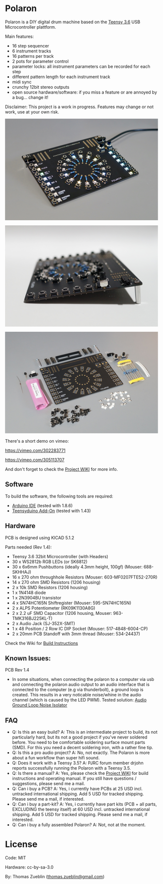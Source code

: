 # Polaron

Polaron is a DIY digital drum machine based on the [Teensy 3.6](https://www.pjrc.com/teensy/) USB Microcontroller plattform.

Main features:

- 16 step sequencer
- 6 instrument tracks
- 16 patterns per track
- 2 pots for parameter control
- parameter locks: all instrument parameters can be recorded for each step
- different pattern length for each instrument track
- midi sync
- crunchy 12bit stereo outputs
- open source hardware/software: if you miss a feature or are annoyed by a bug... change it!

Disclaimer: This project is a work in progress. Features may change or not work, use at your own risk.

![Sideview](./Doc/Images/sideview.jpg)

![Profile](./Doc/Images/profileview.jpg)

![Parts](./Doc/Images/parts.jpg)

There's a short demo on vimeo:

https://vimeo.com/302283771

https://vimeo.com/305113707

And don't forget to check the [Project WIKI](https://github.com/zueblin/Polaron/wiki) for more info.

## Software

To build the software, the following tools are required:

- [Arduino IDE](https://www.arduino.cc/en/Main/Software) (tested with 1.8.6)
- [Teensyduino Add-On](https://www.pjrc.com/teensy/teensyduino.html) (tested with 1.43)

## Hardware

PCB is designed using KICAD 5.1.2

Parts needed (Rev 1.4):

- Teensy 3.6 32bit Microcontroller (with Headers)
- 30 x WS2812b RGB LEDs (or SK6812)
- 30 x 6x6mm Pushbuttons (ideally 4.3mm height, 100gf) (Mouser: 688-SKHHAJ)
- 16 x 270 ohm throughhole Resistors (Mouser: 603-MF0207FTE52-270R)
- 14 x 270 ohm SMD Resistors (1206 housing)
- 2 x 10k SMD Resistors (1206 housing)
- 1 x 1N4148 diode
- 1 x 2N3904BU transistor
- 4 x SN74HC165N Shiftregister (Mouser: 595-SN74HC165N)
- 2 x ALPS Potentiometer (RK09K1130A8G)
- 2 x 2.2 uF SMD Capacitor (1206 housing, Mouser: 963-TMK316BJ225KL-T)
- 2 x Audio Jack (SJ-352X-SMT)
- 1 x 48 Position / 2 Row IC DIP Socket (Mouser: 517-4848-6004-CP)
- 2 x 20mm PCB Standoff with 3mm thread (Mouser: 534-24437)

Check the Wiki for [Build Instructions](https://github.com/zueblin/Polaron/wiki/Building-the-Polaron)

## Known Issues:
PCB Rev 1.4

- In some situations, when connecting the polaron to a computer via usb and connecting the polaron audio output to an audio interface that is connected to the computer (e.g via thunderbolt), a ground loop is created. This results in a very noticable noise/whine in the audio channel (which is caused by the LED PWM). Tested solution: [Audio Ground Loop Noise Isolator](https://www.pjrc.com/store/audio_ground_isolator.html)

## FAQ

- Q: Is this an easy build? A: This is an intermediate project to build, its not particularly hard, but its not a good project if you've never soldered before. You need to be comfortable soldering surface mount parts (SMD). For this you need a decent soldering iron, with a rather fine tip.
- Q: Is this a pro audio project? A: No, not exactly. The Polaron is more about a fun workflow than super hifi sound.
- Q: Does it work with a Teensy 3.5? A: PJRC forum member drjohn reports successfully running the Polaron with a Teensy 3.5.
- Q: Is there a manual? A: Yes, please check the [Project WIKI](https://github.com/zueblin/Polaron/wiki) for build instructions and operating manual. If you still have questions / suggestions, please send me a mail.
- Q: Can i buy a PCB? A: Yes, i currently have PCBs at 25 USD incl. untracked international shipping. Add 5 USD for tracked shipping. Please send me a mail, if interested.
- Q: Can i buy a part-kit? A: Yes, i currently have part kits (PCB + all parts, EXCLUDING the teensy itself) at 60 USD incl. untracked international shipping. Add 5 USD for tracked shipping. Please send me a mail, if interested.
- Q: Can i buy a fully assembled Polaron? A: Not, not at the moment.

# License

Code: MIT

Hardware: cc-by-sa-3.0

By: Thomas Zueblin (thomas.zueblin@gmail.com)

